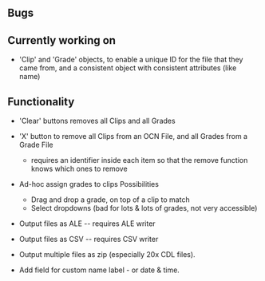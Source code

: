 ## Bugs

## Currently working on
* 'Clip' and 'Grade' objects, to enable a unique ID for the file that they came from, and a consistent object with consistent attributes (like name)


## Functionality
* 'Clear' buttons removes all Clips and all Grades
* 'X' button to remove all Clips from an OCN File, and all Grades from a Grade File
	* requires an identifier inside each item so that the remove function knows which ones to remove


* Ad-hoc assign grades to clips
	Possibilities
	* Drag and drop a grade, on top of a clip to match
	* Select dropdowns (bad for lots & lots of grades, not very accessible)

* Output files as ALE -- requires ALE writer
* Output files as CSV -- requires CSV writer

* Output multiple files as zip (especially 20x CDL files).
* Add field for custom name label - or date & time.
